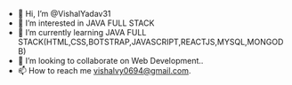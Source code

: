 - 👋 Hi, I’m @VishalYadav31
- 👀 I’m interested in JAVA FULL STACK 
- 🌱 I’m currently learning JAVA FULL STACK(HTML,CSS,BOTSTRAP,JAVASCRIPT,REACTJS,MYSQL,MONGODB)
- 💞️ I’m looking to collaborate on Web Development..
- 📫 How to reach me vishalvy0694@gmail.com.

<!---
VishalYadav31/VishalYadav31 is a ✨ special ✨ repository because its `README.md` (this file) appears on your GitHub profile.
You can click the Preview link to take a look at your changes.
--->
